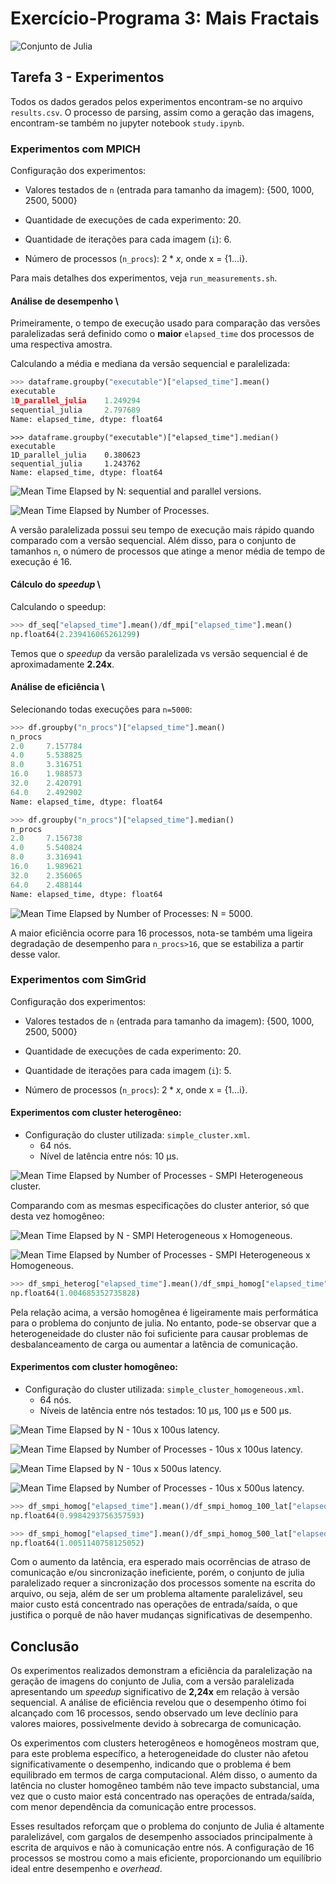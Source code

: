 # Exercício-Programa 3: Mais Fractais
![Conjunto de Julia](images/1D_parallel_julia.bmp)

## Tarefa 3 - Experimentos  

Todos os dados gerados pelos experimentos encontram-se no arquivo `results.csv`. O processo de parsing, assim como a geração das imagens, encontram-se também no jupyter notebook `study.ipynb`.

### Experimentos com MPICH  

Configuração dos experimentos:

- Valores testados de `n` (entrada para tamanho da imagem): {500, 1000, 2500, 5000}

- Quantidade de execuções de cada experimento: 20.  

- Quantidade de iterações para cada imagem (`i`): 6.

- Número de processos (`n_procs`): $2*x$, onde x = {1...i}.

Para mais detalhes dos experimentos, veja `run_measurements.sh`.

#### Análise de desempenho  \

Primeiramente, o tempo de execução usado para comparação das versões paralelizadas será definido como o **maior** `elapsed_time` dos processos de uma respectiva amostra.

Calculando a média e mediana da versão sequencial e paralelizada:

```python
>>> dataframe.groupby("executable")["elapsed_time"].mean()
executable
1D_parallel_julia    1.249294
sequential_julia     2.797689
Name: elapsed_time, dtype: float64
```

```pytthon
>>> dataframe.groupby("executable")["elapsed_time"].median()
executable
1D_parallel_julia    0.380623
sequential_julia     1.243762
Name: elapsed_time, dtype: float64
```

![Mean Time Elapsed by N: sequential and parallel versions.](images/image_1.png)

![Mean Time Elapsed by Number of Processes.](images/image_2.png)

A versão paralelizada possui seu tempo de execução mais rápido quando comparado com a versão sequencial. Além disso, para o conjunto de tamanhos `n`, o número de processos que atinge a menor média de tempo de execução é 16.

#### Cálculo do *speedup*  \

Calculando o speedup:

```python
>>> df_seq["elapsed_time"].mean()/df_mpi["elapsed_time"].mean()
np.float64(2.239416065261299)
```

Temos que o *speedup* da versão paralelizada vs versão sequencial é de aproximadamente **2.24x**.

#### Análise de eficiência  \

Selecionando todas execuções para `n=5000`:

```python
>>> df.groupby("n_procs")["elapsed_time"].mean()
n_procs
2.0     7.157784
4.0     5.538825
8.0     3.316751
16.0    1.988573
32.0    2.420791
64.0    2.492902
Name: elapsed_time, dtype: float64
```

```python
>>> df.groupby("n_procs")["elapsed_time"].median()
n_procs
2.0     7.156738
4.0     5.540824
8.0     3.316941
16.0    1.989621
32.0    2.356065
64.0    2.488144
Name: elapsed_time, dtype: float64
```

![Mean Time Elapsed by Number of Processes: N = 5000.](images/image_3.png)

A maior eficiência ocorre para 16 processos, nota-se também uma ligeira degradação de desempenho para `n_procs>16`, que se estabiliza a partir desse valor.

### Experimentos com SimGrid  

Configuração dos experimentos:

- Valores testados de `n` (entrada para tamanho da imagem): {500, 1000, 2500, 5000}

- Quantidade de execuções de cada experimento: 20.  

- Quantidade de iterações para cada imagem (`i`): 5.

- Número de processos (`n_procs`): $2*x$, onde x = {1...i}.

#### Experimentos com cluster heterogêneo:  

- Configuração do cluster utilizada: `simple_cluster.xml`.
    - 64 nós.
    - Nível de latência entre nós: 10 µs.

![Mean Time Elapsed by Number of Processes - SMPI Heterogeneous cluster.](images/image_4.png)

Comparando com as mesmas especificações do cluster anterior, só que desta vez homogêneo:

![Mean Time Elapsed by N - SMPI Heterogeneous x Homogeneous.](images/image_5.png)

![Mean Time Elapsed by Number of Processes - SMPI Heterogeneous x Homogeneous.](images/image_6.png)

```python
>>> df_smpi_heterog["elapsed_time"].mean()/df_smpi_homog["elapsed_time"].mean()
np.float64(1.004685352735828)
```

Pela relação acima, a versão homogênea é ligeiramente mais performática para o problema do conjunto de julia. No entanto, pode-se observar que a heterogeneidade do cluster não foi suficiente para causar problemas de desbalanceamento de carga ou aumentar a latência de comunicação.

#### Experimentos com cluster homogêneo:  

- Configuração do cluster utilizada: `simple_cluster_homogeneous.xml`.
    - 64 nós.
    - Níveis de latência entre nós testados: 10 µs, 100 µs e 500 µs.

![Mean Time Elapsed by N - 10us x 100us latency.](images/image_7.png)

![Mean Time Elapsed by Number of Processes - 10us x 100us latency.](images/image_8.png)

![Mean Time Elapsed by N - 10us x 500us latency.](images/image_9.png)

![Mean Time Elapsed by Number of Processes - 10us x 500us latency.](images/image_10.png)

```python
>>> df_smpi_homog["elapsed_time"].mean()/df_smpi_homog_100_lat["elapsed_time"].mean()
np.float64(0.9984293756357593)
```

```python
>>> df_smpi_homog["elapsed_time"].mean()/df_smpi_homog_500_lat["elapsed_time"].mean()
np.float64(1.0051140758125052)
```

Com o aumento da latência, era esperado mais ocorrências de atraso de comunicação e/ou sincronização ineficiente, porém, o conjunto de julia paralelizado requer a sincronização dos processos somente na escrita do arquivo, ou seja, além de ser um problema altamente paralelizável, seu maior custo está concentrado nas operações de entrada/saída, o que justifica o porquê de não haver mudanças significativas de desempenho.

## Conclusão  

Os experimentos realizados demonstram a eficiência da paralelização na geração de imagens do conjunto de Julia, com a versão paralelizada apresentando um *speedup* significativo de **2,24x** em relação à versão sequencial. A análise de eficiência revelou que o desempenho ótimo foi alcançado com 16 processos, sendo observado um leve declínio para valores maiores, possivelmente devido à sobrecarga de comunicação.

Os experimentos com clusters heterogêneos e homogêneos mostram que, para este problema específico, a heterogeneidade do cluster não afetou significativamente o desempenho, indicando que o problema é bem equilibrado em termos de carga computacional. Além disso, o aumento da latência no cluster homogêneo também não teve impacto substancial, uma vez que o custo maior está concentrado nas operações de entrada/saída, com menor dependência da comunicação entre processos.

Esses resultados reforçam que o problema do conjunto de Julia é altamente paralelizável, com gargalos de desempenho associados principalmente à escrita de arquivos e não à comunicação entre nós. A configuração de 16 processos se mostrou como a mais eficiente, proporcionando um equilíbrio ideal entre desempenho e *overhead*.